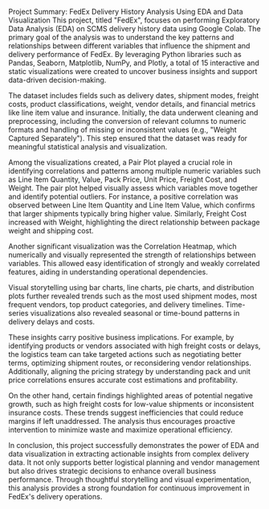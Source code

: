 Project Summary: 
FedEx Delivery History Analysis Using EDA and Data Visualization
This project, titled "FedEx", focuses on performing Exploratory Data Analysis (EDA) on SCMS delivery history data using Google Colab. The primary goal of the analysis was to understand the key patterns and relationships between different variables that influence the shipment and delivery performance of FedEx. By leveraging Python libraries such as Pandas, Seaborn, Matplotlib, NumPy, and Plotly, a total of 15 interactive and static visualizations were created to uncover business insights and support data-driven decision-making.

The dataset includes fields such as delivery dates, shipment modes, freight costs, product classifications, weight, vendor details, and financial metrics like line item value and insurance. Initially, the data underwent cleaning and preprocessing, including the conversion of relevant columns to numeric formats and handling of missing or inconsistent values (e.g., "Weight Captured Separately"). This step ensured that the dataset was ready for meaningful statistical analysis and visualization.

Among the visualizations created, a Pair Plot played a crucial role in identifying correlations and patterns among multiple numeric variables such as Line Item Quantity, Value, Pack Price, Unit Price, Freight Cost, and Weight. The pair plot helped visually assess which variables move together and identify potential outliers. For instance, a positive correlation was observed between Line Item Quantity and Line Item Value, which confirms that larger shipments typically bring higher value. Similarly, Freight Cost increased with Weight, highlighting the direct relationship between package weight and shipping cost.

Another significant visualization was the Correlation Heatmap, which numerically and visually represented the strength of relationships between variables. This allowed easy identification of strongly and weakly correlated features, aiding in understanding operational dependencies.

Visual storytelling using bar charts, line charts, pie charts, and distribution plots further revealed trends such as the most used shipment modes, most frequent vendors, top product categories, and delivery timelines. Time-series visualizations also revealed seasonal or time-bound patterns in delivery delays and costs.

These insights carry positive business implications. For example, by identifying products or vendors associated with high freight costs or delays, the logistics team can take targeted actions such as negotiating better terms, optimizing shipment routes, or reconsidering vendor relationships. Additionally, aligning the pricing strategy by understanding pack and unit price correlations ensures accurate cost estimations and profitability.

On the other hand, certain findings highlighted areas of potential negative growth, such as high freight costs for low-value shipments or inconsistent insurance costs. These trends suggest inefficiencies that could reduce margins if left unaddressed. The analysis thus encourages proactive intervention to minimize waste and maximize operational efficiency.

In conclusion, this project successfully demonstrates the power of EDA and data visualization in extracting actionable insights from complex delivery data. It not only supports better logistical planning and vendor management but also drives strategic decisions to enhance overall business performance. Through thoughtful storytelling and visual experimentation, this analysis provides a strong foundation for continuous improvement in FedEx's delivery operations.
